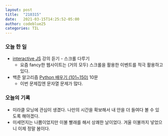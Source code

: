 ```yaml
---
layout: post
title:  "210315"
date:   2021-03-15T14:25:52-05:00
author: codeblue25
categories: TIL
---
```


<h3>오늘 한 일</h3>

* [interactive JS](https://www.inflearn.com/course/interactive_web#) 강의 듣기 - 스크롤 다루기
  * 요즘 fancy한 웹사이트는 (거의 모두) 스크롤을 활용한 이벤트를 적극 활용하고 있다.
* 백준 알고리즘 [Python 배우기 (101~150)](https://www.acmicpc.net/workbook/view/461) 10문
  * 이번 문제집엔 문자열 문제가 많다.

<h3>오늘의 기록</h3>

* 미라클 모닝에 관심이 생겼다. 나만의 시간을 확보해서 내 안을 더 들여다 볼 수 있도록 해야겠다.
* 미세먼지는 나쁨이었지만 이불 빨래를 해서 상쾌한 날이었다. 겨울 이불까지 넣었으니 이제 정말 봄이다.